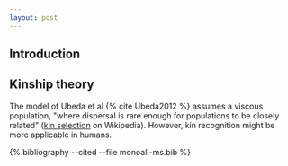 ```yaml
---
layout: post
---
```


## Introduction

## Kinship theory

The model of Ubeda et al {% cite Ubeda2012 %} assumes a viscous population, "where dispersal is rare enough for populations to be closely related" ([kin selection][kin_selection] on Wikipedia).  However, kin recognition might be more applicable in humans.

{% bibliography --cited --file monoall-ms.bib %}

[kin_selection]: https://en.wikipedia.org/wiki/Kin_selection
